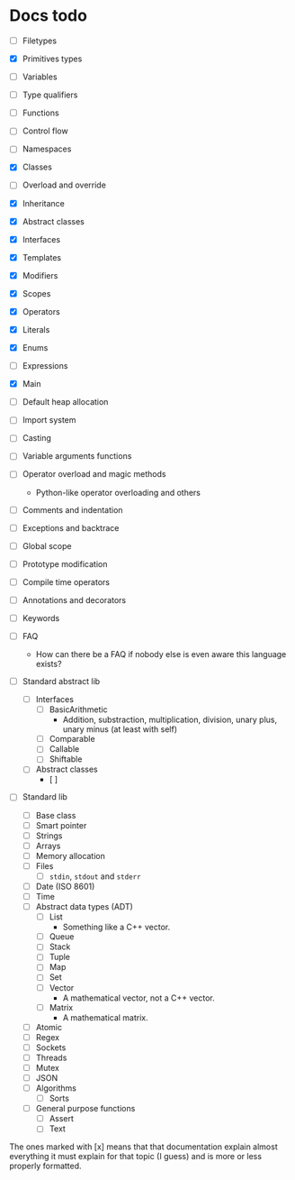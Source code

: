 # Docs todo

- [ ] Filetypes
- [x] Primitives types
- [ ] Variables
- [ ] Type qualifiers
- [ ] Functions
- [ ] Control flow
- [ ] Namespaces
- [x] Classes
- [ ] Overload and override
- [x] Inheritance
- [x] Abstract classes
- [x] Interfaces
- [x] Templates
- [x] Modifiers
- [x] Scopes
- [x] Operators
- [x] Literals
- [x] Enums
- [ ] Expressions
- [x] Main
- [ ] Default heap allocation
- [ ] Import system
- [ ] Casting
- [ ] Variable arguments functions
- [ ] Operator overload and magic methods
  - Python-like operator overloading and others
- [ ] Comments and indentation
- [ ] Exceptions and backtrace
- [ ] Global scope
- [ ] Prototype modification
- [ ] Compile time operators
- [ ] Annotations and decorators
- [ ] Keywords
- [ ] FAQ
  - How can there be a FAQ if nobody else is even aware this language exists?

- [ ] Standard abstract lib
  - [ ] Interfaces
    - [ ] BasicArithmetic
      - Addition, substraction, multiplication, division, unary plus, unary minus (at least with self)
    - [ ] Comparable
    - [ ] Callable
    - [ ] Shiftable
  - [ ] Abstract classes
    - [ ] 
- [ ] Standard lib
  - [ ] Base class
  - [ ] Smart pointer
  - [ ] Strings
  - [ ] Arrays
  - [ ] Memory allocation
  - [ ] Files
    - [ ] `stdin`, `stdout` and `stderr`
  - [ ] Date (ISO 8601)
  - [ ] Time
  - [ ] Abstract data types (ADT)
    - [ ] List
      - Something like a C++ vector.
    - [ ] Queue
    - [ ] Stack
    - [ ] Tuple
    - [ ] Map
    - [ ] Set
    - [ ] Vector
      - A mathematical vector, not a C++ vector.
    - [ ] Matrix
      - A mathematical matrix.
  - [ ] Atomic
  - [ ] Regex
  - [ ] Sockets
  - [ ] Threads
  - [ ] Mutex
  - [ ] JSON
  - [ ] Algorithms
    - [ ] Sorts
  - [ ] General purpose functions
    - [ ] Assert
    - [ ] Text

The ones marked with [x] means that that documentation explain almost everything it must explain for that topic (I guess) and is more or less properly formatted.
